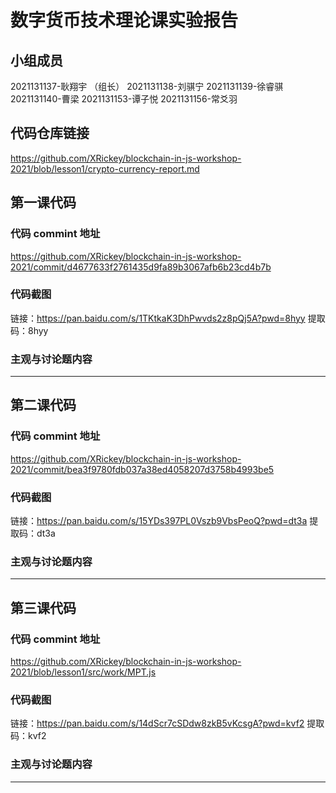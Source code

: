 # 数字货币技术理论课实验报告

## 小组成员

2021131137-耿翔宇 （组长）
2021131138-刘骐宁
2021131139-徐睿骐
2021131140-曹梁
2021131153-谭子悦
2021131156-常爻羽


## 代码仓库链接

https://github.com/XRickey/blockchain-in-js-workshop-2021/blob/lesson1/crypto-currency-report.md



## 第一课代码


### 代码 commint 地址

https://github.com/XRickey/blockchain-in-js-workshop-2021/commit/d4677633f2761435d9fa89b3067afb6b23cd4b7b


### 代码截图

链接：https://pan.baidu.com/s/1TKtkaK3DhPwvds2z8pQj5A?pwd=8hyy 
提取码：8hyy

### 主观与讨论题内容

---



## 第二课代码


### 代码 commint 地址

https://github.com/XRickey/blockchain-in-js-workshop-2021/commit/bea3f9780fdb037a38ed4058207d3758b4993be5


### 代码截图

链接：https://pan.baidu.com/s/15YDs397PL0Vszb9VbsPeoQ?pwd=dt3a 
提取码：dt3a

### 主观与讨论题内容

---



## 第三课代码


### 代码 commint 地址

https://github.com/XRickey/blockchain-in-js-workshop-2021/blob/lesson1/src/work/MPT.js


### 代码截图

链接：https://pan.baidu.com/s/14dScr7cSDdw8zkB5vKcsgA?pwd=kvf2 
提取码：kvf2

### 主观与讨论题内容

---
